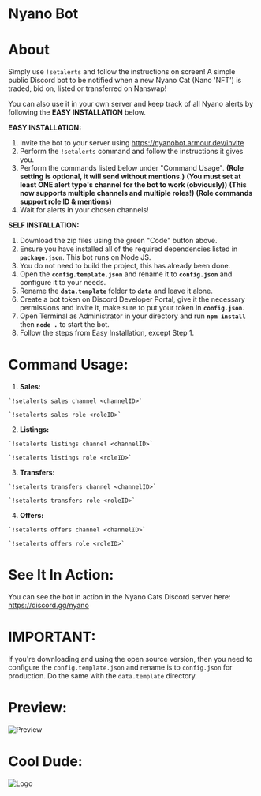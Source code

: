 # Nyano Bot

# About
Simply use `!setalerts` and follow the instructions on screen!
A simple public Discord bot to be notified when a new Nyano Cat (Nano 'NFT') is traded, bid on, listed or transferred on Nanswap!

You can also use it in your own server and keep track of all Nyano alerts by following the **EASY INSTALLATION** below.


**EASY INSTALLATION:**
1. Invite the bot to your server using https://nyanobot.armour.dev/invite
2. Perform the `!setalerts` command and follow the instructions it gives you.
3. Perform the commands listed below under "Command Usage".
    **(Role setting is optional, it will send without mentions.)**
    **(You must set at least ONE alert type's channel for the bot to work (obviously))**
    **(This now supports multiple channels and multiple roles!)**
    **(Role commands support role ID & mentions)**
4. Wait for alerts in your chosen channels!


**SELF INSTALLATION:**
1. Download the zip files using the green "Code" button above.
2. Ensure you have installed all of the required dependencies listed in **`package.json`**. This bot runs on Node JS.
3. You do not need to build the project, this has already been done.
4. Open the **`config.template.json`** and rename it to **`config.json`** and configure it to your needs.
5. Rename the **`data.template`** folder to **`data`** and leave it alone.
6. Create a bot token on Discord Developer Portal, give it the necessary permissions and invite it, make sure to put your token in **`config.json`**.
7. Open Terminal as Administrator in your directory and run **`npm install`** then **`node .`** to start the bot.
8. Follow the steps from Easy Installation, except Step 1.


# Command Usage:

1.   **Sales:**

    `!setalerts sales channel <channelID>`

    `!setalerts sales role <roleID>`


2.   **Listings:**

    `!setalerts listings channel <channelID>`

    `!setalerts listings role <roleID>`


3.   **Transfers:**

    `!setalerts transfers channel <channelID>`

    `!setalerts transfers role <roleID>`


4.    **Offers:**

    `!setalerts offers channel <channelID>`

    `!setalerts offers role <roleID>`


# See It In Action:
You can see the bot in action in the Nyano Cats Discord server here: https://discord.gg/nyano


# IMPORTANT:
If you're downloading and using the open source version, then you need to configure the `config.template.json` and rename is to `config.json` for production. Do the same with the `data.template` directory.


# Preview:
![Preview](https://media.discordapp.net/attachments/904261276899880970/1191681100297273455/image.png?ex=65a65282&is=6593dd82&hm=dd42f4b592aba676347115183c98f1fd97a39fd6056f2d9d62e372d01731abaa&=&format=webp&quality=lossless)


# Cool Dude:
![Logo](https://media.discordapp.net/attachments/904261276899880970/1191611383624777750/91594f45-a8bf-4a25-b4fc-ce6e8e3f4034-min-removebg-preview.png?ex=65a61194&is=65939c94&hm=9ec3b2e0b6da147c1bcbc7e74e5c07ebbd82a845bafd4f1c8ea0bde6b4541138&=&format=webp&quality=lossless)
